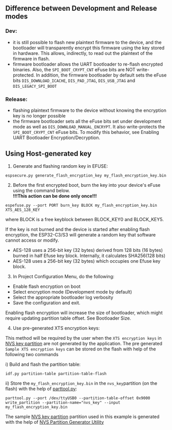 ## Difference between Development and Release modes

### Dev: 
- it is still possible to flash new plaintext firmware to the device, and the bootloader will transparently encrypt this firmware using the key stored in hardware. This allows, indirectly, to read out the plaintext of the firmware in flash.
- firmware bootloader allows the UART bootloader to re-flash encrypted binaries. Also, the `SPI_BOOT_CRYPT_CNT` eFuse bits are NOT write-protected. In addition, the firmware bootloader by default sets the eFuse bits `DIS_DOWNLOAD_ICACHE`, `DIS_PAD_JTAG`, `DIS_USB_JTAG` and `DIS_LEGACY_SPI_BOOT`

### Release: 
- flashing plaintext firmware to the device without knowing the encryption key is no longer possible
- the firmware bootloader sets all the eFuse bits set under development mode as well as `DIS_DOWNLOAD_MANUAL_ENCRYPT`. It also write-protects the `SPI_BOOT_CRYPT_CNT` eFuse bits. To modify this behavior, see Enabling UART Bootloader Encryption/Decryption.

## Using Host-generated key 

1. Generate and flashing random key in EFUSE:
```
espsecure.py generate_flash_encryption_key my_flash_encryption_key.bin
```  

2. Before the first encrypted boot, burn the key into your device's eFuse using the command below.  
**!!!This action can be done only once!!!**  
```
espefuse.py --port PORT burn_key BLOCK my_flash_encryption_key.bin XTS_AES_128_KEY
```
where BLOCK is a free keyblock between BLOCK_KEY0 and BLOCK_KEY5.

If the key is not burned and the device is started after enabling flash encryption, the ESP32-C3/S3 will generate a random key that software cannot access or modify.

* AES-128 uses a 256-bit key (32 bytes) derived from 128 bits (16 bytes) burned in half Efuse key block. Internally, it calculates SHA256(128 bits)
* AES-128 uses a 256-bit key (32 bytes) which occupies one Efuse key block.


3. In Project Configuration Menu, do the following:

* Enable flash encryption on boot
* Select encryption mode (Development mode by default)
* Select the appropriate bootloader log verbosity
* Save the configuration and exit.

Enabling flash encryption will increase the size of bootloader, which might require updating partition table offset. See Bootloader Size.

4. Use pre-generated XTS encryption keys:

This method will be required by the user when the `XTS encryption keys` in [NVS key partition](https://docs.espressif.com/projects/esp-idf/en/latest/esp32/api-reference/storage/nvs_flash.html#nvs-key-partition) are not generated by the application.
The pre generated `Sample XTS encryption keys` can be stored on the flash with help of the following two commands

i) Build and flash the partition table:
```
idf.py partition-table partition-table-flash
```

ii) Store the `my_flash_encryption_key.bin` in the `nvs_key`partition (on the flash) with the help of [parttool.py](https://docs.espressif.com/projects/esp-idf/en/latest/esp32/api-guides/partition-tables.html#partition-tool-parttool-py):
```
parttool.py --port /dev/ttyUSB0 --partition-table-offset 0x9000 write_partition --partition-name="nvs_key" --input my_flash_encryption_key.bin
```

The sample [NVS key partition](https://docs.espressif.com/projects/esp-idf/en/latest/esp32/api-reference/storage/nvs_flash.html#nvs-key-partition) partition used in this example is generated with the help of [NVS Partition Generator Utility](https://docs.espressif.com/projects/esp-idf/en/latest/esp32/api-reference/storage/nvs_partition_gen.html#nvs-partition-generator-utility)

